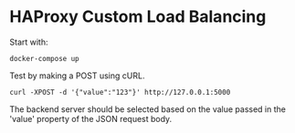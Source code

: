 # HAProxy Custom Load Balancing

Start with:

    docker-compose up

Test by making a POST using cURL. 

    curl -XPOST -d '{"value":"123"}' http://127.0.0.1:5000

The backend server should be selected based on the value passed in the 'value' property of the JSON request body.
